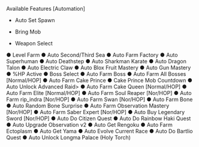 Available Features
[Automation]
<Settings>
- Auto Set Spawn
* Bring Mob
+ Weapon Select
<Main Automation>
● Level Farm
● Auto Second/Third Sea
● Auto Farm Factory
<Fighting Styles>
● Auto Superhuman
● Auto Deathstep
● Auto Sharkman Karate
● Auto Dragon Talon
● Auto Electric Claw
<Mastery Farm>
● Auto Blox Fruit Mastery
● Auto Gun Mastery
● %HP Active
<Bosses>
● Boss Select
● Auto Farm Boss
● Auto Farm All Bosses [Normal/HOP]
<Cake Prince>
● Auto Farm Cake Prince
● Cake Prince Mob Countdown
<Advanced Raid>
● Auto Unlock Advanced Raid>
<Cake Queen>
● Auto Farm Cake Queen [Normal/HOP]
<Elite>
● Auto Farm Elite [Normal/HOP]
<Soul Reaper>
● Auto Farm Soul Reaper [Nor/HOP]
<rip_indra>
● Auto Farm rip_indra [Nor/HOP]
<Swan>
● Auto Farm Swan [Nor/HOP]
<Bones>
● Auto Farm Bone
● Auto Random Bone Surprise
<Observation>
● Auto Farm Observation Mastery [Nor/HOP]
<Saber Expert>
● Auto Farm Saber Expert [Nor/HOP]
<Legendaries Sword>
● Auto Buy Legendary Sword [Nor/HOP]
<Other>
● Auto Do Citizen Quest
● Auto Do Rainbow Haki Quest
● Auto Upgrade Observation v2
● Auto Get Rengoku
● Auto Farm Ectoplasm
● Auto Get Yama
● Auto Evolve Current Race
● Auto Do Bartlio Quest
● Auto Unlock Longma Palace (Holy Torch)
